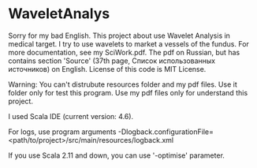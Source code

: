 # WaveletAnalys
Sorry for my bad English. 
This project about use Wavelet Analysis in medical target. I try to use wavelets to market a vessels of the fundus. For more documentation, see my SciWork.pdf. The pdf on Russian, but has contains section 'Source' (37th page, Список использованных источников) on English. 
License of this code is MIT License.

Warning: You can't distrubute resources folder and my pdf files. Use it folder only for test this program. Use my pdf files only for understand this project.

I used Scala IDE (current version: 4.6).

For logs, use program arguments
	-Dlogback.configurationFile=<path/to/project>/src/main/resources/logback.xml

If you use Scala 2.11 and down, you can use '-optimise' parameter.
